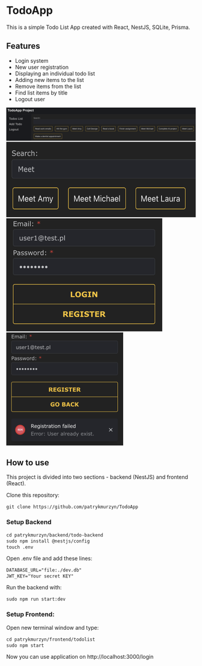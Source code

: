 # TodoApp

This is a simple Todo List App created with React, NestJS, SQLite, Prisma.

## Features
- Login system
- New user registration
- Displaying an individual todo list
- Adding new items to the list
- Remove items from the list
- Find list items by title
- Logout user

![](./img/0.png)
<img src="./img/3.png" height="200">
<img src="./img/2.png" height="300">
<img src="./img/1.png" height="300">

## How to use

This project is divided into two sections - backend (NestJS) and frontend (React).

Clone this repository: 

```
git clone https://github.com/patrykmurzyn/TodoApp
```

### Setup Backend

```
cd patrykmurzyn/backend/todo-backend
sudo npm install @nestjs/config
touch .env
```

Open .env file and add these lines:

```
DATABASE_URL="file:./dev.db"
JWT_KEY="Your secret KEY"
```

Run the backend with:

```
sudo npm run start:dev
```

### Setup Frontend:

Open new terminal window and type: 

```
cd patrykmurzyn/frontend/todolist
sudo npm start
```

Now you can use application on http://localhost:3000/login